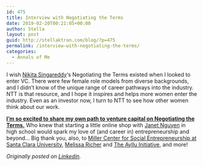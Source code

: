 ```yaml
---
id: 475
title: Interview with Negotiating the Terms
date: 2019-02-20T00:21:05+00:00
author: Stella
layout: post
guid: http://stellaktran.com/blog/?p=475
permalink: /interview-with-negotiating-the-terms/
categories:
  - Annals of Me
---
```

<span id="ember989" class="ember-view">I wish </span><a id="ember993" class="tap-target feed-shared-text-view__mention ember-view" href="https://twitter.com/singareddynm" target="_self"><span data-entity-hovercard-id="urn:li:fs_miniProfile:ACoAABcrb5oBcm85hwqCzNj5eckUXxUR2Q_CQGI">Nikita Singareddy</span></a><span id="ember997" class="ember-view">&#8216;s Negotiating the Terms existed when I looked to enter VC. There were few female role models from diverse backgrounds, and I didn&#8217;t know of the unique range of career pathways into the industry. NTT is that resource, and I hope it inspires and helps more women enter the industry. </span><span id="ember997" class="ember-view">Even as an investor now, I turn to NTT to see how other women think about our work. </span>

<span id="ember997" class="ember-view"><strong><a href="https://www.negotiatingtheterms.com/blog/stella-tran">I&#8217;m so excited to share my own path to venture capital on Negotiating the Terms.</a></strong> Who knew that starting a little online shop with </span><a id="ember1001" class="tap-target feed-shared-text-view__mention ember-view" href="https://www.linkedin.com/in/ACoAABNg4JIBcbl8ReAAP2Yg841pb17Vq42UHwc/" target="_self"><span data-entity-hovercard-id="urn:li:fs_miniProfile:ACoAABNg4JIBcbl8ReAAP2Yg841pb17Vq42UHwc">Janet Nguyen</span></a> <span id="ember1005" class="ember-view">in high school would spark my love of (and career in) entrepreneurship and beyond&#8230; Big thank you, also, to </span><a id="ember1009" class="tap-target feed-shared-text-view__mention ember-view" href="https://www.linkedin.com/company/6585282/" target="_self"><span data-entity-hovercard-id="urn:li:fs_miniCompany:6585282">Miller Center for Social Entrepreneurship at Santa Clara University</span></a><span id="ember1013" class="ember-view">, </span><a id="ember1017" class="tap-target feed-shared-text-view__mention ember-view" href="https://www.linkedin.com/in/ACoAAAE9QYgB29XSNAKNpQyQidF3Y2EOsRCBt3Y/" target="_self"><span data-entity-hovercard-id="urn:li:fs_miniProfile:ACoAAAE9QYgB29XSNAKNpQyQidF3Y2EOsRCBt3Y">Melissa Richer</span></a> <span id="ember1021" class="ember-view">and </span><a id="ember1025" class="tap-target feed-shared-text-view__mention ember-view" href="https://www.linkedin.com/company/839324/" target="_self"><span data-entity-hovercard-id="urn:li:fs_miniCompany:839324">The Ayllu Initiative</span></a><span id="ember1029" class="ember-view">, and more!</span>

_Originally posted on [Linkedin](https://www.linkedin.com/feed/update/urn:li:activity:6501567756339675137/)._